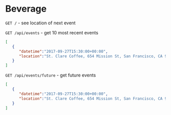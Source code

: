 # Beverage

`GET /` - see location of next event

`GET /api/events` - get 10 most recent events
```json
[
   {
      "datetime":"2017-09-27T15:30:00+00:00",
      "location":"St. Clare Coffee, 654 Mission St, San Francisco, CA 94105"
   }
]
```
`GET /api/events/future` - get future events
```json
[
   {
      "datetime":"2017-09-27T15:30:00+00:00",
      "location":"St. Clare Coffee, 654 Mission St, San Francisco, CA 94105"
   }
]
```